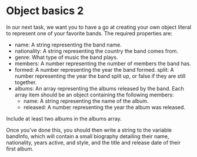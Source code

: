 # Object basics 2

In our next task, we want you to have a go at creating your own object literal to represent one of your favorite bands. The required properties are:
<ul>
<li>name: A string representing the band name.</li>
<li>nationality: A string representing the country the band comes from.</li>
<li>genre: What type of music the band plays.</li>
<li>members: A number representing the number of members the band has.</li>
<li>formed: A number representing the year the band formed.
split: A number representing the year the band split up, or false if they are still together.</li>
<li>albums: An array representing the albums released by the band. Each array item should be an object containing the following members:
<ul>
<li>name: A string representing the name of the album.</li>
<li>released: A number representing the year the album was released.</li>
</ul>
</li>
</ul>

Include at least two albums in the albums array.

Once you've done this, you should then write a string to the variable bandInfo, which will contain a small biography detailing their name, nationality, years active, and style, and the title and release date of their first album.